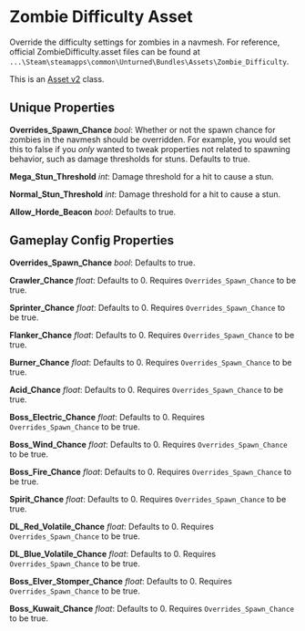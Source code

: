 Zombie Difficulty Asset
=======================

Override the difficulty settings for zombies in a navmesh. For reference, official ZombieDifficulty.asset files can be found at `...\Steam\steamapps\common\Unturned\Bundles\Assets\Zombie_Difficulty`.

This is an [Asset v2](AssetsV2.md) class.

Unique Properties
-----------------

**Overrides_Spawn_Chance** *bool*: Whether or not the spawn chance for zombies in the navmesh should be overridden. For example, you would set this to false if you *only* wanted to tweak properties not related to spawning behavior, such as damage thresholds for stuns. Defaults to true.

**Mega_Stun_Threshold** *int*: Damage threshold for a hit to cause a stun.

**Normal_Stun_Threshold** *int*: Damage threshold for a hit to cause a stun.

**Allow_Horde_Beacon** *bool*: Defaults to true.

Gameplay Config Properties
--------------------------

**Overrides_Spawn_Chance** *bool*: Defaults to true.

**Crawler_Chance** *float*: Defaults to 0. Requires `Overrides_Spawn_Chance` to be true.

**Sprinter_Chance** *float*: Defaults to 0. Requires `Overrides_Spawn_Chance` to be true.

**Flanker_Chance** *float*: Defaults to 0. Requires `Overrides_Spawn_Chance` to be true.

**Burner_Chance** *float*: Defaults to 0. Requires `Overrides_Spawn_Chance` to be true.

**Acid_Chance** *float*: Defaults to 0. Requires `Overrides_Spawn_Chance` to be true.

**Boss_Electric_Chance** *float*: Defaults to 0. Requires `Overrides_Spawn_Chance` to be true.

**Boss_Wind_Chance** *float*: Defaults to 0. Requires `Overrides_Spawn_Chance` to be true.

**Boss_Fire_Chance** *float*: Defaults to 0. Requires `Overrides_Spawn_Chance` to be true.

**Spirit_Chance** *float*: Defaults to 0. Requires `Overrides_Spawn_Chance` to be true.

**DL_Red_Volatile_Chance** *float*: Defaults to 0. Requires `Overrides_Spawn_Chance` to be true.

**DL_Blue_Volatile_Chance** *float*: Defaults to 0. Requires `Overrides_Spawn_Chance` to be true.

**Boss_Elver_Stomper_Chance** *float*: Defaults to 0. Requires `Overrides_Spawn_Chance` to be true.

**Boss_Kuwait_Chance** *float*: Defaults to 0. Requires `Overrides_Spawn_Chance` to be true.

